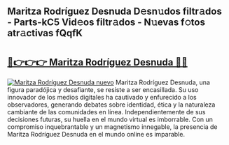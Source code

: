 ## Maritza Rodríguez Desnuda D𝚎sn𝚞dos filtr𝚊dos - Parts-kC5 Vid𝚎os filtr𝚊dos - N𝚞evas f𝚘tos atr𝚊ctivas fQqfK

# <h2><a href="http://mb6cnou.tromn.icu/?c=Maritza+Rodr%c3%adguez+Desnuda">🔗👉👉👉 Maritza Rodríguez Desnuda 🔗🔗</a></h2>

[![Maritza Rodríguez Desnuda nuevo](https://i.imgur.com/pEAQMta.gif)](http://mb6cnou.tromn.icu/?c=Maritza+Rodr%c3%adguez+Desnuda)
Maritza Rodríguez Desnuda, una figura paradójica y desafiante, se resiste a ser encasillada. Su uso innovador de los medios digitales ha cautivado y enfurecido a los observadores, generando debates sobre identidad, ética y la naturaleza cambiante de las comunidades en línea. Independientemente de sus decisiones futuras, su huella en el mundo virtual es imborrable. Con un compromiso inquebrantable y un magnetismo innegable, la presencia de Maritza Rodríguez Desnuda en el mundo online es imparable.
